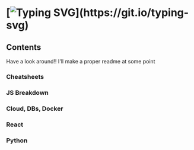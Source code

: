 [![Typing SVG](https://readme-typing-svg.herokuapp.com?font=roboto&size=24&duration=2000&vCenter=true&multiline=true&width=450&height=90&lines=Welcome+to+the+Coding+Notes;and+Cheatsheets+Repository!)](https://git.io/typing-svg)
====================================================================

## Contents
Have a look around!! I'll make a proper readme at some point 

### Cheatsheets

### JS Breakdown

### Cloud, DBs, Docker

### React

### Python
 